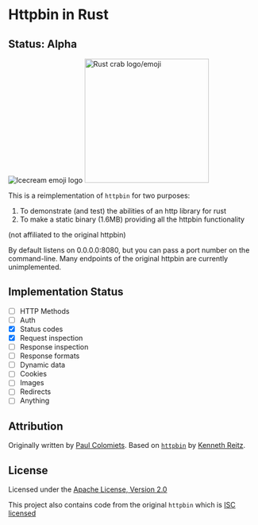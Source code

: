 # Httpbin in Rust

## Status: Alpha

![Icecream emoji logo](https://raw.githubusercontent.com/postman-open-technologies/httpbin-rs/main/static/apple-touch-icon.png)
<img src="https://raw.githubusercontent.com/postman-open-technologies/httpbin-rs/main/static/crab_emoji.svg" alt="Rust crab logo/emoji" width="250px" height="250px" />

This is a reimplementation of `httpbin` for two purposes:

1. To demonstrate (and test) the abilities of an http library for rust
2. To make a static binary (1.6MB) providing all the httpbin functionality

(not affiliated to the original httpbin)

By default listens on 0.0.0.0:8080, but you can pass a port number on the command-line. Many endpoints of the original httpbin are currently unimplemented.

## Implementation Status

- [ ] HTTP Methods
- [ ] Auth
- [x] Status codes
- [x] Request inspection
- [ ] Response inspection
- [ ] Response formats
- [ ] Dynamic data
- [ ] Cookies
- [ ] Images
- [ ] Redirects
- [ ] Anything

## Attribution

Originally written by [Paul Colomiets](https://githubcom/tailhook). Based on [`httpbin`](https://github.com/postmanlabs/httpbin) by [Kenneth Reitz](https://github.com/kennethreitz).

## License

Licensed under the [Apache License, Version 2.0](http://www.apache.org/licenses/LICENSE-2.0)

This project also contains code from the original `httpbin` which is [ISC licensed](http://opensource.org/licenses/ISC)
